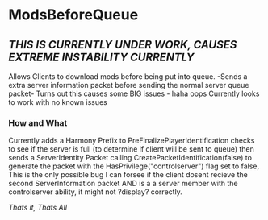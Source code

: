 # ModsBeforeQueue
## *THIS IS CURRENTLY UNDER WORK, CAUSES EXTREME INSTABILITY CURRENTLY*
Allows Clients to download mods before being put into queue.
-Sends a extra server information packet before sending the normal server queue packet- Turns out this causes some BIG issues - haha oops
Currently looks to work with no known issues

### How and What
Currently adds a Harmony Prefix to PreFinalizePlayerIdentification checks to see if the server is full (to determine if client will be sent to queue) then sends a ServerIdentity Packet calling CreatePacketIdentification(false) to generate the packet with the HasPrivilege("controlserver") flag set to false, This is the only possible bug I can forsee if the client dosent recieve the second ServerInformation packet AND is a a server member with the controlserver ability, it might not ?display? correctly.

 

*Thats it, Thats All*

